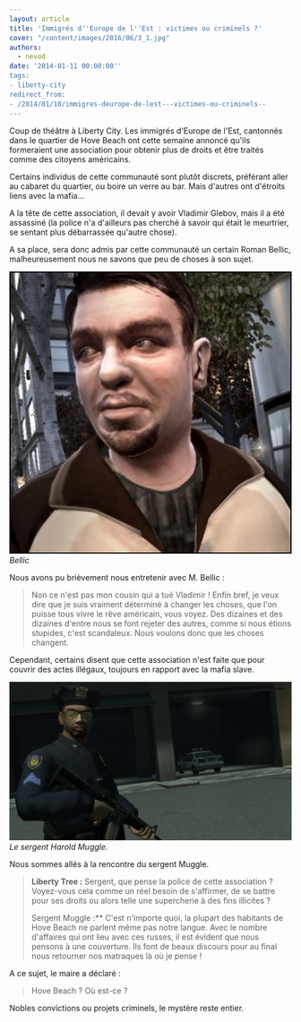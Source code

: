```yaml
---
layout: article
title: 'Immigrés d''Europe de l''Est : victimes ou criminels ?'
cover: "/content/images/2016/06/3_1.jpg"
authors:
  - nevod
date: '2014-01-11 00:00:00''
tags:
- liberty-city
redirect_from:
- /2014/01/10/immigres-deurope-de-lest---victimes-ou-criminels--
---
```


Coup de théâtre à Liberty City. Les immigrés d'Europe de l'Est, cantonnés dans le quartier de Hove Beach ont cette semaine annoncé qu'ils formeraient une association pour obtenir plus de droits et être traités comme des citoyens américains.

Certains individus de cette communauté sont plutôt discrets, préférant aller au cabaret du quartier, ou boire un verre au bar. Mais d'autres ont d'étroits liens avec la mafia...

A la tête de cette association, il devait y avoir Vladimir Glebov, mais il a été assassiné (la police n'a d'ailleurs pas cherché à savoir qui était le meurtrier, se sentant plus débarrassée qu'autre chose).

A sa place, sera donc admis par cette communauté un certain Roman Bellic, malheureusement nous ne savons que peu de choses à son sujet.

![Bellic](/content/images/2016/06/3_4.png)
_Bellic_

Nous avons pu brièvement nous entretenir avec M. Bellic :

> Non ce n'est pas mon cousin qui a tué Vladimir ! Enfin bref, je veux dire que je suis vraiment déterminé à changer les choses, que l'on puisse tous vivre le rêve américain, vous voyez. Des dizaines et des dizaines d'entre nous se font rejeter des autres, comme si nous étions stupides, c'est scandaleux. Nous voulons donc que les choses changent.

Cependant, certains disent que cette association n'est faite que pour couvrir des actes illégaux, toujours en rapport avec la mafia slave.

![Le sergent Harold Muggle.](/content/images/2016/06/3_3.png)
_Le sergent Harold Muggle._

Nous sommes allés à la rencontre du sergent Muggle.

> **Liberty Tree :** Sergent, que pense la police de cette association ? Voyez-vous cela comme un réel besoin de s'affirmer, de se battre pour ses droits ou alors telle une supercherie à des fins illicites ?
> 
> Sergent Muggle :\*\* C'est n'importe quoi, la plupart des habitants de Hove Beach ne parlent même pas notre langue. Avec le nombre d'affaires qui ont lieu avec ces russes, il est évident que nous pensons à une couverture. Ils font de beaux discours pour au final nous retourner nos matraques là où je pense !

A ce sujet, le maire a déclaré :

> Hove Beach ? Où est-ce ?

Nobles convictions ou projets criminels, le mystère reste entier.